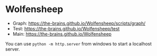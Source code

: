 # Wolfensheep

* Graph: https://the-brains.github.io/Wolfensheep/scripts/graph/
* Test: https://the-brains.github.io/Wolfensheep/test
* Main: https://the-brains.github.io/Wolfensheep

You can use `python -m http.server` from
windows to start a localhost server.
